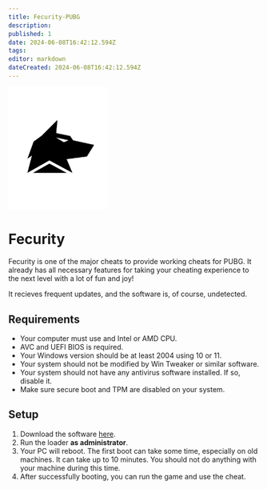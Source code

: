 ```yaml
---
title: Fecurity-PUBG
description: 
published: 1
date: 2024-06-08T16:42:12.594Z
tags: 
editor: markdown
dateCreated: 2024-06-08T16:42:12.594Z
---
```


<img src="/fecurity.png" alt="fecurity-logo" width="200"/>

# Fecurity
Fecurity is one of the major cheats to provide working cheats for PUBG.
It already has all necessary features for taking your cheating experience to the next level with a lot of fun and joy!

It recieves frequent updates, and the software is, of course, undetected.

## Requirements
- Your computer must use and Intel or AMD CPU.
- AVC and UEFI BIOS is required.
- Your Windows version should be at least 2004 using 10 or 11.
- Your system should not be modified by Win Tweaker or similar software.
- Your system should not have any antivirus software installed. If so, disable it.
- Make sure secure boot and TPM are disabled on your system.

## Setup
1. Download the software [here](https://mega.nz/folder/uYpVFCTL#jMqsjwSLZ4kBrkQvILvNNQ/folder/uFgSDJCD).
2. Run the loader **as administrator**.
3. Your PC will reboot. The first boot can take some time, especially on old machines. It can take up to 10 minutes. You should not do anything with your machine during this time.
4. After successfully booting, you can run the game and use the cheat.